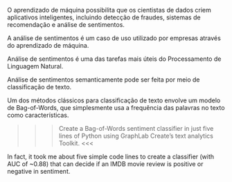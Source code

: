 O aprendizado de máquina possibilita que os cientistas de dados criem aplicativos inteligentes, incluindo detecção de fraudes, sistemas de recomendação e análise de sentimentos.

A análise de sentimentos é um caso de uso utilizado por empresas através do aprendizado de máquina.

Análise de sentimentos é uma das tarefas mais úteis do Processamento de Linguagem Natural.

Análise de sentimentos semanticamente pode ser feita por meio de classificação de texto.

Um dos métodos clássicos para classificação de texto envolve um modelo de Bag-of-Words, que simplesmente usa a frequência das palavras no texto como características.

>>> Create a Bag-of-Words sentiment classifier in just five lines of Python using GraphLab Create’s text analytics Toolkit. <<<

In fact, it took me about five simple code lines to create a classifier (with AUC of ~0.88) that can decide if an IMDB movie review is positive or negative in sentiment.
